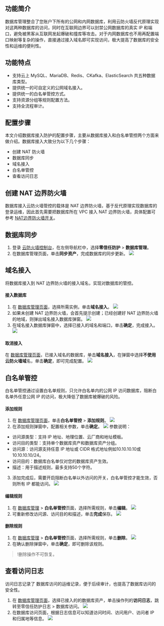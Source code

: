 ## 功能简介
数据库管理整合了您账户下所有的公网和内网数据库，利用云防火墙反代原理实现对这两种数据库的访问，同时在互联网边界可以封禁公网数据库的真实 IP 和端口，避免被黑客从互联网发起爆破和撞库等攻击。对于内网数据库也不用再配置端口映射等复杂的操作，直接通过接入域名即可实现访问，极大提高了数据库的安全性和运维的便利性。

## 功能特点 
- 支持云上 MySQL、MariaDB、Redis、CKafka、ElasticSearch 共五种数据库类型。
- 提供统一的可自定义的公网域名接入。
- 提供统一的白名单管控方式。
- 支持资源分组等规则配置方法。
- 支持全流程审计。

## 配置步骤
本文介绍数据库接入防护的配置步骤，主要从数据库接入和白名单管控两个方面来做介绍。数据库接入大致分为以下几个步骤：
<dx-steps>
- 创建 NAT 防火墙
- 数据库同步
- 域名接入
- 白名单管控
- 查看访问日志
</dx-steps>

## 创建 NAT 边界防火墙[](id:NAT)
数据库接入云防火墙管控的载体是 NAT 边界防火墙，基于反代原理实现数据库的登录运维，因此首先需要把数据库所在 VPC 接入 NAT 边界防火墙，具体配置可参考 [NAT边界防火墙开关](https://cloud.tencent.com/document/product/1132/46929)。


## 数据库同步
1. 登录 [云防火墙控制台](https://console.cloud.tencent.com/cfw/identityauth)，在左侧导航栏中，选择**零信任防护** > **数据库管理**。
2. 在数据库管理页面，单击**同步资产**，完成数据库的同步更新。
![](https://qcloudimg.tencent-cloud.cn/raw/859a1c5970eae60ed04c4ba88225f75c.png)


## 域名接入 
将数据库接入到 NAT 边界防火墙的接入域名，实现对数据库的管控。
#### 接入数据库
1. 在 [数据库管理页面](https://console.cloud.tencent.com/cfw/identityauth/database)，选择所需实例，单击**域名接入**。
![](https://qcloudimg.tencent-cloud.cn/raw/0daef46e902dbc9effe2aa7047ab303a.png)
2. 如果未创建 NAT 边界防火墙，会首先提示创建；已经创建好 NAT 边界防火墙的地域，则弹出域名接入数据库弹窗。
![](https://qcloudimg.tencent-cloud.cn/raw/ef07c90e1d16c402793b0c73982cf385.png)
3. 在域名接入数据库弹窗中，选择已接入的域名和端口，单击**确定**，完成接入。
![](https://qcloudimg.tencent-cloud.cn/raw/17003389a88a58fa776368c8b7139a65.png)

#### 取消接入
在 [数据库管理页面](https://console.cloud.tencent.com/cfw/identityauth/database)，已接入域名的数据库，单击**域名接入**，在弹窗中选择**不使用云防火墙域**名，单击**确定**，即可完成配置。
![](https://qcloudimg.tencent-cloud.cn/raw/ba32c9850d0f14334c062c4cf80ceae7.png)

## 白名单管控
白名单管控通过设置白名单规则，只允许白名单内的公网 IP 访问数据库，阻断白名单外任意公网 IP 的访问，极大降低了数据库被爆破的风险。

#### 添加规则
1. 在 [数据库管理页面](https://console.cloud.tencent.com/cfw/identityauth/database)，单击**白名单管控** > **添加规则**。
![](https://qcloudimg.tencent-cloud.cn/raw/aacc98433e7f794ea2a99870eed0e2cd.png)
2. 在添加规则弹窗中，配置相关参数，单击**确定**。
![](https://qcloudimg.tencent-cloud.cn/raw/2665fe336598338b64d048d81890af61.png)
参数说明：
 - 访问源类型：支持 IP 地址、地理位置、云厂商和地址模板。
 - 访问目的类型：支持单个数据库资产和数据库资产分组。
 - 访问源：访问源支持任意 IP 地址或 CIDR 格式地址例如10.10.10.10或10.10.10.10/24。
 - 访问目的：数据库白名单仅对您的数据库资产生效。
 - 描述：用于描述规则，最多支持50个字符。
3. 添加完成后，需要开启阻断白名单以外访问的开关，白名单管控才能生效，否则所有 IP 都能访问。
![](https://qcloudimg.tencent-cloud.cn/raw/e74e9a7969cce645928e3d18e6b00b05.png)

#### 编辑规则
1. 在 [数据库管理](https://console.cloud.tencent.com/cfw/identityauth/database) > **白名单管控**页面，选择所需规则，单击**编辑**。
![](https://qcloudimg.tencent-cloud.cn/raw/1131c209925a49eb3f61325f835ca2f5.png)
2. 可重新修改访问源、访问目的和描述，单击**完成**保存。
![](https://qcloudimg.tencent-cloud.cn/raw/5414e03f016a431f568bc9ef04f4b43c.png)

#### 删除规则
1. 在 [数据库管理](https://console.cloud.tencent.com/cfw/identityauth/database) > **白名单管控**页面，选择所需规则，单击**删除**。
![](https://qcloudimg.tencent-cloud.cn/raw/17a2fe8967b2d982c313c4e31c963e4d.png)
2. 在确认删除弹窗中，单击**确定**，即可删除该规则。
>!删除操作不可恢复。
>

## 查看访问日志
访问日志记录了 数据库访问的运维记录，便于后续审计，也提高了数据库访问的安全性。
1. 在 [数据库管理页面](https://console.cloud.tencent.com/cfw/identityauth/database)，选择已接入的的数据库资产，单击操作列的**访问日志**，跳转至零信任防护日志 > 数据库访问。
![](https://qcloudimg.tencent-cloud.cn/raw/5ff60195fa5b7d8bbbe591f0f161c77e.png)
2. 在数据库访问页面，根据日志信息可以知道访问时间、访问用户、访问者 IP 和归属地等信息。
![](https://qcloudimg.tencent-cloud.cn/raw/db7d7ab5093ed53fdff6780da0390aa9.png)

